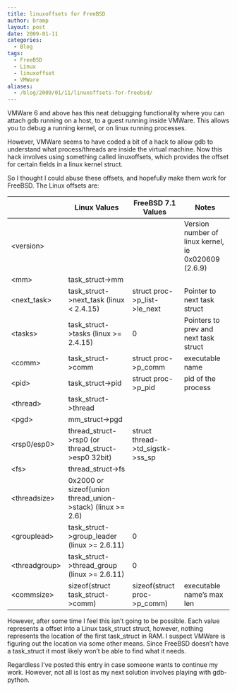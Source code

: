 ```yaml
---
title: linuxoffsets for FreeBSD
author: bramp
layout: post
date: 2009-01-11
categories:
  - Blog
tags:
  - FreeBSD
  - Linux
  - linuxoffset
  - VMWare
aliases:
  - /blog/2009/01/11/linuxoffsets-for-freebsd/
---
```

VMWare 6 and above has this neat debugging functionality where you can attach gdb running on a host, to a guest running inside VMWare. This allows you to debug a running kernel, or on linux running processes.

However, VMWare seems to have coded a bit of a hack to allow gdb to understand what process/threads are inside the virtual machine. Now this hack involves using something called linuxoffsets, which provides the offset for certain fields in a linux kernel struct.

So I thought I could abuse these offsets, and hopefully make them work for FreeBSD. The Linux offsets are:

|  | Linux Values | FreeBSD 7.1 Values | Notes |
|-------------------|------------------------------------------------------------|---------------------------------------|-----------------------------------------------------|
| &lt;version&gt; |  |  | Version number of linux kernel, ie 0x020609 (2.6.9) |
| &lt;mm&gt; | task_struct-&gt;mm |  |  |
| &lt;next_task&gt; | task_struct-&gt;next_task (linux &lt; 2.4.15) | struct proc-&gt;p_list-&gt;le_next | Pointer to next task struct |
| &lt;tasks&gt; | task_struct-&gt;tasks (linux &gt;= 2.4.15) | 0 | Pointers to prev and next task struct |
| &lt;comm&gt; | task_struct-&gt;comm | struct proc-&gt;p_comm | executable name |
| &lt;pid&gt; | task_struct-&gt;pid | struct proc-&gt;p_pid | pid of the process |
| &lt;thread&gt; | task_struct-&gt;thread |  |  |
| &lt;pgd&gt; | mm_struct-&gt;pgd |  |  |
| &lt;rsp0/esp0&gt; | thread_struct-&gt;rsp0 (or thread_struct-&gt;esp0 32bit) | struct thread-&gt;td_sigstk-&gt;ss_sp |  |
| &lt;fs&gt; | thread_struct-&gt;fs |  |  |
| &lt;threadsize&gt; | 0x2000 or sizeof(union thread_union-&gt;stack) (linux &gt;= 2.6) |  |  |
| &lt;grouplead&gt; | task_struct-&gt;group_leader (linux &gt;= 2.6.11) | 0 |  |
| &lt;threadgroup&gt; | task_struct-&gt;thread_group (linux &gt;= 2.6.11) | 0 |  |
| &lt;commsize&gt; | sizeof(struct task_struct-&gt;comm) | sizeof(struct proc-&gt;p_comm) | executable name’s max len |

However, after some time I feel this isn&#8217;t going to be possible. Each value represents a offset into a Linux task\_struct struct, however, nothing represents the location of the first task\_struct in RAM. I suspect VMWare is figuring out the location via some other means. Since FreeBSD doesn&#8217;t have a task_struct it most likely won&#8217;t be able to find what it needs.

Regardless I&#8217;ve posted this entry in case someone wants to continue my work. However, not all is lost as my next solution involves playing with gdb-python.
